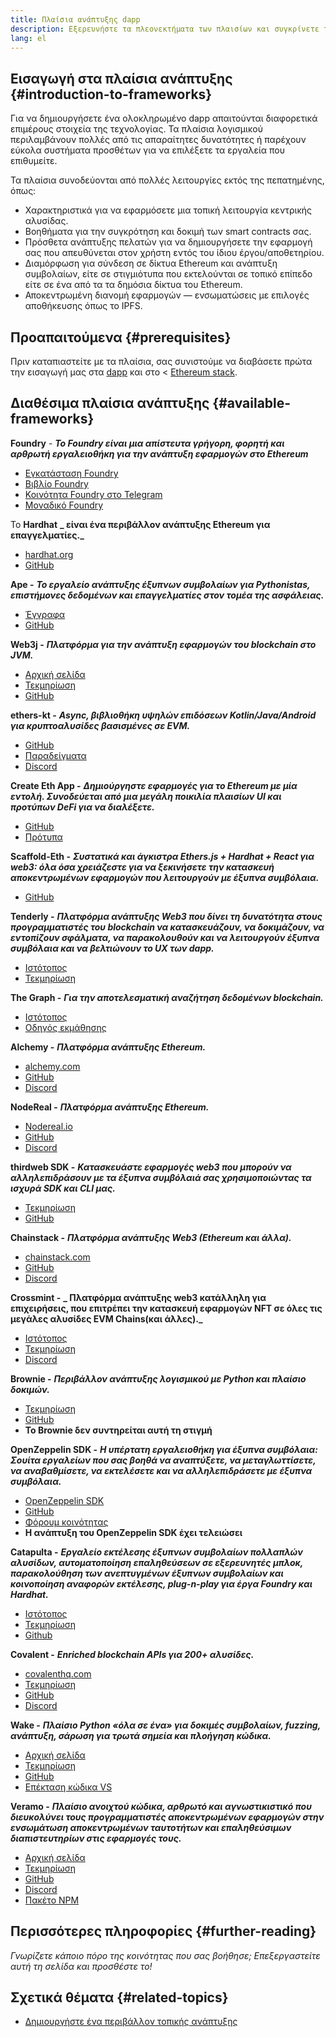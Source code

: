 ```yaml
---
title: Πλαίσια ανάπτυξης dapp
description: Εξερευνήστε τα πλεονεκτήματα των πλαισίων και συγκρίνετε τις διαθέσιμες επιλογές.
lang: el
---
```


## Εισαγωγή στα πλαίσια ανάπτυξης {#introduction-to-frameworks}

Για να δημιουργήσετε ένα ολοκληρωμένο dapp απαιτούνται διαφορετικά επιμέρους στοιχεία της τεχνολογίας. Τα πλαίσια λογισμικού περιλαμβάνουν πολλές από τις απαραίτητες δυνατότητες ή παρέχουν εύκολα συστήματα προσθέτων για να επιλέξετε τα εργαλεία που επιθυμείτε.

Τα πλαίσια συνοδεύονται από πολλές λειτουργίες εκτός της πεπατημένης, όπως:

- Χαρακτηριστικά για να εφαρμόσετε μια τοπική λειτουργία κεντρικής αλυσίδας.
- Βοηθήματα για την συγκρότηση και δοκιμή των smart contracts σας.
- Πρόσθετα ανάπτυξης πελατών για να δημιουργήσετε την εφαρμογή σας που απευθύνεται στον χρήστη εντός του ίδιου έργου/αποθετηρίου.
- Διαμόρφωση για σύνδεση σε δίκτυα Ethereum και ανάπτυξη συμβολαίων, είτε σε στιγμιότυπα που εκτελούνται σε τοπικό επίπεδο είτε σε ένα από τα τα δημόσια δίκτυα του Ethereum.
- Αποκεντρωμένη διανομή εφαρμογών — ενσωματώσεις με επιλογές αποθήκευσης όπως το IPFS.

## Προαπαιτούμενα {#prerequisites}

Πριν καταπιαστείτε με τα πλαίσια, σας συνιστούμε να διαβάσετε πρώτα την εισαγωγή μας στα [dapp](/developers/docs/dapps/) και στο < [Ethereum stack](/developers/docs/ethereum-stack/).

## Διαθέσιμα πλαίσια ανάπτυξης {#available-frameworks}

**Foundry** - **_Το Foundry είναι μια απίστευτα γρήγορη, φορητή και αρθρωτή εργαλειοθήκη για την ανάπτυξη εφαρμογών στο Ethereum_**

- [Εγκατάσταση Foundry](https://book.getfoundry.sh/)
- [Βιβλίο Foundry](https://book.getfoundry.sh/)
- [Κοινότητα Foundry στο Telegram](https://t.me/foundry_support)
- [Μοναδικό Foundry](https://github.com/crisgarner/awesome-foundry)

Το **Hardhat** **_ είναι ένα περιβάλλον ανάπτυξης Ethereum για επαγγελματίες._**

- [hardhat.org](https://hardhat.org)
- [GitHub](https://github.com/nomiclabs/hardhat)

**Ape -** **_Το εργαλείο ανάπτυξης έξυπνων συμβολαίων για Pythonistas, επιστήμονες δεδομένων και επαγγελματίες στον τομέα της ασφάλειας._**

- [Έγγραφα](https://docs.apeworx.io/ape/stable/)
- [GitHub](https://github.com/ApeWorX/ape)

**Web3j -** **_Πλατφόρμα για την ανάπτυξη εφαρμογών του blockchain στο JVM._**

- [Αρχική σελίδα](https://www.web3labs.com/web3j-sdk)
- [Τεκμηρίωση](https://docs.web3j.io)
- [GitHub](https://github.com/web3j/web3j)

**ethers-kt -** **_Async, βιβλιοθήκη υψηλών επιδόσεων Kotlin/Java/Android για κρυπτοαλυσίδες βασισμένες σε EVM._**

- [GitHub](https://github.com/Kr1ptal/ethers-kt)
- [Παραδείγματα](https://github.com/Kr1ptal/ethers-kt/tree/master/examples)
- [Discord](https://discord.gg/rx35NzQGSb)

**Create Eth App -** **_Δημιούργηστε εφαρμογές για το Ethereum με μία εντολή. Συνοδεύεται από μια μεγάλη ποικιλία πλαισίων UI και προτύπων DeFi για να διαλέξετε._**

- [GitHub](https://github.com/paulrberg/create-eth-app)
- [Πρότυπα](https://github.com/PaulRBerg/create-eth-app/tree/develop/templates)

**Scaffold-Eth -** **_Συστατικά και άγκιστρα Ethers.js + Hardhat + React για web3: όλα όσα χρειάζεστε για να ξεκινήσετε την κατασκευή αποκεντρωμένων εφαρμογών που λειτουργούν με έξυπνα συμβόλαια._**

- [GitHub](https://github.com/scaffold-eth/scaffold-eth-2)

**Tenderly -** **_Πλατφόρμα ανάπτυξης Web3 που δίνει τη δυνατότητα στους προγραμματιστές του blockchain να κατασκευάζουν, να δοκιμάζουν, να εντοπίζουν σφάλματα, να παρακολουθούν και να λειτουργούν έξυπνα συμβόλαια και να βελτιώνουν το UX των dapp._**

- [Ιστότοπος](https://tenderly.co/)
- [Τεκμηρίωση](https://docs.tenderly.co/ethereum-development-practices)

**The Graph -** **_Για την αποτελεσματική αναζήτηση δεδομένων blockchain._**

- [Ιστότοπος](https://thegraph.com/)
- [Οδηγός εκμάθησης](/developers/tutorials/the-graph-fixing-web3-data-querying/)

**Alchemy -** **_Πλατφόρμα ανάπτυξης Ethereum._**

- [alchemy.com](https://www.alchemy.com/)
- [GitHub](https://github.com/alchemyplatform)
- [Discord](https://discord.com/invite/alchemyplatform)

**NodeReal -** **_Πλατφόρμα ανάπτυξης Ethereum._**

- [Nodereal.io](https://nodereal.io/)
- [GitHub](https://github.com/node-real)
- [Discord](https://discord.gg/V5k5gsuE)

**thirdweb SDK -** **_Κατασκευάστε εφαρμογές web3 που μπορούν να αλληλεπιδράσουν με τα έξυπνα συμβόλαιά σας χρησιμοποιώντας τα ισχυρά SDK και CLI μας._**

- [Τεκμηρίωση](https://portal.thirdweb.com/sdk/)
- [GitHub](https://github.com/thirdweb-dev/)

**Chainstack -** **_Πλατφόρμα ανάπτυξης Web3 (Ethereum και άλλα)._**

- [chainstack.com](https://www.chainstack.com/)
- [GitHub](https://github.com/chainstack)
- [Discord](https://discord.gg/BSb5zfp9AT)

**Crossmint -** **_ Πλατφόρμα ανάπτυξης web3 κατάλληλη για επιχειρήσεις, που επιτρέπει την κατασκευή εφαρμογών NFT σε όλες τις μεγάλες αλυσίδες EVM Chains(και άλλες)._**

- [Ιστότοπος](https://www.crossmint.com)
- [Τεκμηρίωση](https://docs.crossmint.com)
- [Discord](https://discord.com/invite/crossmint)

**Brownie -** **_Περιβάλλον ανάπτυξης λογισμικού με Python και πλαίσιο δοκιμών._**

- [Τεκμηρίωση](https://eth-brownie.readthedocs.io/en/latest/)
- [GitHub](https://github.com/eth-brownie/brownie)
- **Το Brownie δεν συντηρείται αυτή τη στιγμή**

**OpenZeppelin SDK -** **_Η υπέρτατη εργαλειοθήκη για έξυπνα συμβόλαια: Σουίτα εργαλείων που σας βοηθά να αναπτύξετε, να μεταγλωττίσετε, να αναβαθμίσετε, να εκτελέσετε και να αλληλεπιδράσετε με έξυπνα συμβόλαια._**

- [OpenZeppelin SDK](https://openzeppelin.com/sdk/)
- [GitHub](https://github.com/OpenZeppelin/openzeppelin-sdk)
- [Φόρουμ κοινότητας](https://forum.openzeppelin.com/c/support/17)
- **Η ανάπτυξη του OpenZeppelin SDK έχει τελειώσει**

**Catapulta -** **_Εργαλείο εκτέλεσης έξυπνων συμβολαίων πολλαπλών αλυσίδων, αυτοματοποίηση επαληθεύσεων σε εξερευνητές μπλοκ, παρακολούθηση των ανεπτυγμένων έξυπνων συμβολαίων και κοινοποίηση αναφορών εκτέλεσης, plug-n-play για έργα Foundry και Hardhat._**

- [Ιστότοπος](https://catapulta.sh/)
- [Τεκμηρίωση](https://catapulta.sh/docs)
- [Github](https://github.com/catapulta-sh)

**Covalent -** **_Enriched blockchain APIs για 200+ αλυσίδες._**

- [covalenthq.com](https://www.covalenthq.com/)
- [Τεκμηρίωση](https://www.covalenthq.com/docs/api/)
- [GitHub](https://github.com/covalenthq)
- [Discord](https://www.covalenthq.com/discord/)

**Wake -** **_Πλαίσιο Python «όλα σε ένα» για δοκιμές συμβολαίων, fuzzing, ανάπτυξη, σάρωση για τρωτά σημεία και πλοήγηση κώδικα._**

- [Αρχική σελίδα](https://getwake.io/)
- [Τεκμηρίωση](https://ackeeblockchain.com/wake/docs/latest/)
- [GitHub](https://github.com/Ackee-Blockchain/wake)
- [Επέκταση κώδικα VS](https://marketplace.visualstudio.com/items?itemName=AckeeBlockchain.tools-for-solidity)

**Veramo -** **_Πλαίσιο ανοιχτού κώδικα, αρθρωτό και αγνωστικιστικό που διευκολύνει τους προγραμματιστές αποκεντρωμένων εφαρμογών στην ενσωμάτωση αποκεντρωμένων ταυτοτήτων και επαληθεύσιμων διαπιστευτηρίων στις εφαρμογές τους._**

- [Αρχική σελίδα](https://veramo.io/)
- [Τεκμηρίωση](https://veramo.io/docs/basics/introduction)
- [GitHub](https://github.com/uport-project/veramo)
- [Discord](https://discord.com/invite/FRRBdjemHV)
- [Πακέτο NPM](https://www.npmjs.com/package/@veramo/core)

## Περισσότερες πληροφορίες {#further-reading}

_Γνωρίζετε κάποιο πόρο της κοινότητας που σας βοήθησε; Επεξεργαστείτε αυτή τη σελίδα και προσθέστε το!_

## Σχετικά θέματα {#related-topics}

- [Δημιουργήστε ένα περιβάλλον τοπικής ανάπτυξης](/developers/local-environment/)
